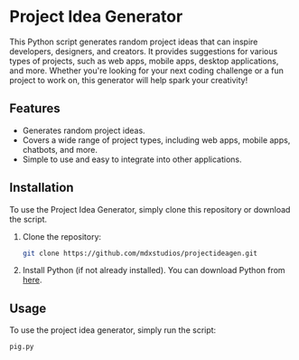 # Project Idea Generator

This Python script generates random project ideas that can inspire developers, designers, and creators. It provides suggestions for various types of projects, such as web apps, mobile apps, desktop applications, and more. Whether you're looking for your next coding challenge or a fun project to work on, this generator will help spark your creativity!

## Features

- Generates random project ideas.
- Covers a wide range of project types, including web apps, mobile apps, chatbots, and more.
- Simple to use and easy to integrate into other applications.

## Installation

To use the Project Idea Generator, simply clone this repository or download the script.

1. Clone the repository:
    ```bash
    git clone https://github.com/mdxstudios/projectideagen.git
    ```

2. Install Python (if not already installed). You can download Python from [here](https://www.python.org/downloads/).

## Usage

To use the project idea generator, simply run the script:

```bash
pig.py
